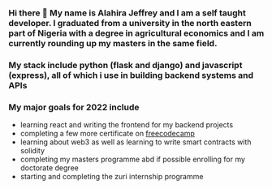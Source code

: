 ### Hi there 👋 My name is Alahira Jeffrey and I am a self taught developer. I graduated from a university in the north eastern part of Nigeria with a degree in agricultural economics and I am currently rounding up my masters in the same field.

### My stack include python (flask and django) and javascript (express), all of which i use in building backend systems and APIs

### My major goals for 2022 include
- learning react and writing the frontend for my backend projects
- completing a few more certificate on [freecodecamp](https://www.freecodecamp.org/learn)
- learning about web3 as well as learning to write smart contracts with solidity
- completing my masters programme abd if possible enrolling for my doctorate degree
- starting and completing the zuri internship programme

<!--
**alahirajeffrey/alahirajeffrey** is a ✨ _special_ ✨ repository because its `README.md` (this file) appears on your GitHub profile.

Here are some ideas to get you started:

- 🔭 I’m currently working on ...
- 🌱 I’m currently learning ...
- 👯 I’m looking to collaborate on ...
- 🤔 I’m looking for help with ...
- 💬 Ask me about ...
- 📫 How to reach me: ...
- 😄 Pronouns: ...
- ⚡ Fun fact: ...
-->
